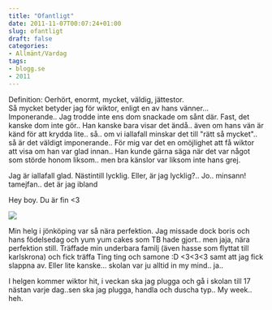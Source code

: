 ```yaml
---
title: "Ofantligt"
date: 2011-11-07T00:07:24+01:00
slug: ofantligt
draft: false
categories:
- Allmänt/Vardag
tags:
- blogg.se
- 2011
---
```

Definition: Oerhört, enormt, mycket, väldig, jättestor.  
Så mycket betyder jag för wiktor, enligt en av hans vänner...  
Imponerande.. Jag trodde inte ens dom snackade om sånt där. Fast, det kanske dom inte gör.. Han kanske bara visar det ändå.. även om hans vän är känd för att krydda lite.. så.. om vi iallafall minskar det till "rätt så mycket".. så är det väldigt imponerande.. För mig var det en omöjlighet att få wiktor att visa om han var glad innan.. Han kunde gärna säga när det var något som störde honom liksom.. men bra känslor var liksom inte hans grej.  
  
Jag är iallafall glad. Nästintill lycklig. Eller, är jag lycklig?.. Jo.. minsann! tamejfan.. det är jag ibland  
  
Hey boy. Du är fin <3  
  
![](/assets/images/blogg.se/wp_001093_173891328.jpg)  
  
  
Min helg i jönköping var så nära perfektion. Jag missade dock boris och hans födelsedag och yum yum cakes som TB hade gjort.. men jaja, nära perfektion still. Träffade min underbara familj (även hasse som flyttat till karlskrona) och fick träffa Ting ting och samone :D <3<3<3 samt att jag fick slappna av. Eller lite kanske... skolan var ju alltid in my mind.. ja..  
  
I helgen kommer wiktor hit, i veckan ska jag plugga och gå i skolan till 17 nästan varje dag..sen ska jag plugga, handla och duscha typ.. My week.. heh.